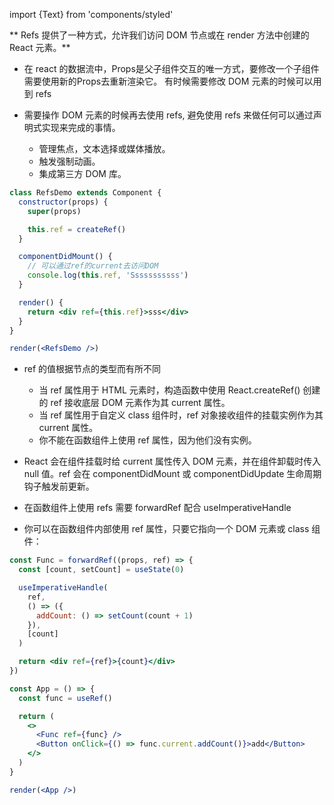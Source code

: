 import {Text} from 'components/styled'

** Refs 提供了一种方式，允许我们访问 DOM 节点或在 render 方法中创建的 React 元素。**

- 在 react 的数据流中，<Text type="danger">Props</Text>是父子组件交互的唯一方式，要修改一个子组件需要使用新的<Text type="danger">Props</Text>去重新渲染它。 有时候需要修改 DOM 元素的时候可以用到 refs

- <Text type="danger" strong>需要操作 DOM 元素的时候再去使用 refs, 避免使用 refs 来做任何可以通过声明式实现来完成的事情。</Text>

  - 管理焦点，文本选择或媒体播放。
  - 触发强制动画。
  - 集成第三方 DOM 库。

```jsx render=true
class RefsDemo extends Component {
  constructor(props) {
    super(props)

    this.ref = createRef()
  }

  componentDidMount() {
    // 可以通过ref的current去访问DOM
    console.log(this.ref, 'Sssssssssss')
  }

  render() {
    return <div ref={this.ref}>sss</div>
  }
}

render(<RefsDemo />)
```

- ref 的值根据节点的类型而有所不同

  - 当 ref 属性用于 HTML 元素时，构造函数中使用 React.createRef() 创建的 ref 接收底层 DOM 元素作为其 current 属性。
  - 当 ref 属性用于自定义 class 组件时，ref 对象接收组件的<Text type="warning" strong>挂载实例</Text>作为其 current 属性。
  - <Text type="danger">你不能在函数组件上使用 ref 属性，因为他们没有实例。</Text>

- <Text strong type="danger">React 会在组件挂载时给 current 属性传入 DOM 元素，并在组件卸载时传入 null 值。ref 会在 componentDidMount 或 componentDidUpdate 生命周期钩子触发前更新。</Text>

- 在函数组件上使用 refs 需要 forwardRef 配合 useImperativeHandle
- <Text type="warning" strong>你可以在函数组件内部使用 ref 属性，只要它指向一个 DOM 元素或 class 组件：</Text>

```jsx render=true
const Func = forwardRef((props, ref) => {
  const [count, setCount] = useState(0)

  useImperativeHandle(
    ref,
    () => ({
      addCount: () => setCount(count + 1)
    }),
    [count]
  )

  return <div ref={ref}>{count}</div>
})

const App = () => {
  const func = useRef()

  return (
    <>
      <Func ref={func} />
      <Button onClick={() => func.current.addCount()}>add</Button>
    </>
  )
}

render(<App />)
```
